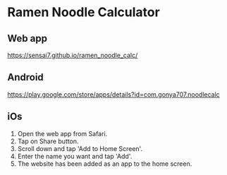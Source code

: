 # Ramen Noodle Calculator

## Web app
https://sensai7.github.io/ramen_noodle_calc/

## Android 
https://play.google.com/store/apps/details?id=com.gonya707.noodlecalc

## iOs
 1. Open the web app from Safari.
 2. Tap on Share button. 
 3. Scroll down and tap 'Add to Home Screen'. 
 4. Enter the name you want and tap 'Add'. 
 5. The website has been added as an app to the home screen.
